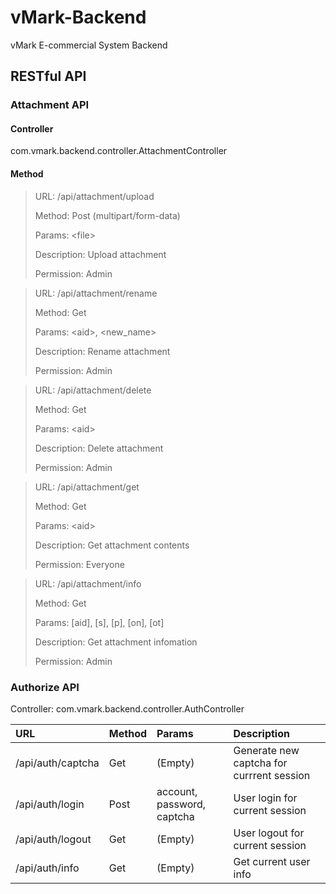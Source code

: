 # vMark-Backend
vMark E-commercial System Backend

## RESTful API
### Attachment API
#### Controller
com.vmark.backend.controller.AttachmentController

#### Method
> URL: /api/attachment/upload
>
> Method: Post (multipart/form-data)
>
> Params: \<file>
>
> Description: Upload attachment
>
> Permission: Admin

> URL: /api/attachment/rename
>
> Method: Get
>
> Params: \<aid>, \<new_name>
>
> Description: Rename attachment
>
> Permission: Admin

> URL: /api/attachment/delete
>
> Method: Get
>
> Params: \<aid>
>
> Description: Delete attachment
> 
> Permission: Admin

> URL: /api/attachment/get
> 
> Method: Get
> 
> Params: \<aid>
> 
> Description: Get attachment contents
> 
> Permission: Everyone

> URL: /api/attachment/info
> 
> Method: Get
> 
> Params: \[aid], \[s], \[p], \[on], \[ot]
> 
> Description: Get attachment infomation
> 
> Permission: Admin

### Authorize API
Controller: com.vmark.backend.controller.AuthController

| URL               | Method | Params                     | Description                               |
|:------------------|:-------|:---------------------------|:------------------------------------------|
| /api/auth/captcha | Get    | (Empty)                    | Generate new captcha for currrent session |
| /api/auth/login   | Post   | account, password, captcha | User login for current session            |
| /api/auth/logout  | Get    | (Empty)                    | User logout for current session           |
| /api/auth/info    | Get    | (Empty)                    | Get current user info                     |

